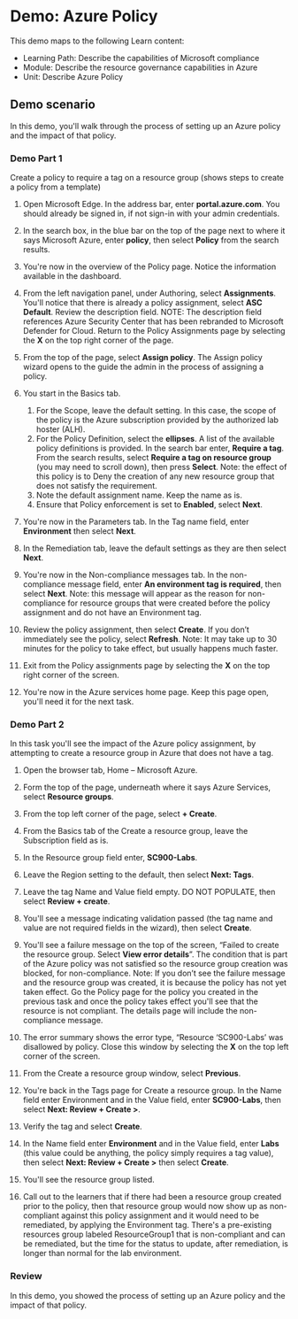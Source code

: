 <!---
---
Demo:
    Title: 'Azure Policy'
    Learning Path/Module/Unit: 'Learning Path: Describe the capabilities of Microsoft compliance; Module 6: Describe the resource governance capabilities in Azure; Unit 2: Describe Azure Policy'
---
--->

# Demo: Azure Policy

This demo maps to the following Learn content:

- Learning Path: Describe the capabilities of Microsoft compliance
- Module: Describe the resource governance capabilities in Azure
- Unit: Describe Azure Policy

## Demo scenario

In this demo, you'll walk through the process of setting up an Azure policy and the impact of that policy.

### Demo Part 1

Create a policy to require a tag on a resource group (shows steps to create a policy from a template)

1. Open Microsoft Edge. In the address bar, enter **portal.azure.com**.  You should already be signed in, if not sign-in with your admin credentials.

1. In the search box, in the blue bar on the top of the page next to where it says Microsoft Azure, enter **policy**, then select **Policy** from the search results.

1. You're now in the overview of the Policy page. Notice the information available in the dashboard.

1. From the left navigation panel, under Authoring, select **Assignments**.  You'll notice that there is already a policy assignment, select **ASC Default**.  Review the description field. NOTE: The description field references Azure Security Center that has been rebranded to Microsoft Defender for Cloud.  Return to the Policy Assignments page by selecting the **X** on the top right corner of the page.

1. From the top of the page, select **Assign policy**. The Assign policy wizard opens to the guide the admin in the process of assigning a policy.

1. You start in the Basics tab.
    1. For the Scope, leave the default setting. In this case, the scope of the policy is the Azure subscription provided by the authorized lab hoster (ALH).
    1. For the Policy Definition, select the **ellipses**.  A list of the available policy definitions is provided.  In the search bar enter, **Require a tag**. From the search results, select **Require a tag on resource group** (you may need to scroll down), then press **Select**.  Note: the effect of this policy is to Deny the creation of any new resource group that does not satisfy the requirement.  
    1. Note the default assignment name.  Keep the name as is.
    1. Ensure that Policy enforcement is set to **Enabled**, select **Next**.

1. You're now in the Parameters tab.  In the Tag name field, enter **Environment** then select **Next**.

1. In the Remediation tab, leave the default settings as they are then select **Next**.

1. You're now in the Non-compliance messages tab.  In the non-compliance message field, enter **An environment tag is required**, then select **Next**. Note: this message will appear as the reason for non-compliance for resource groups that were created before the policy assignment and do not have an Environment tag.  

1. Review the policy assignment, then select **Create**.  If you don’t immediately see the policy, select **Refresh**. Note: It may take up to 30 minutes for the policy to take effect, but usually happens much faster.

1. Exit from the Policy assignments page by selecting the **X** on the top right corner of the screen.

1. You're now in the Azure services home page.  Keep this page open, you'll need it for the next task.

### Demo Part 2

In this task you'll see the impact of the Azure policy assignment, by attempting to create a resource group in Azure that does not have a tag.

1. Open the browser tab, Home – Microsoft Azure.

1. Form the top of the page, underneath where it says Azure Services, select **Resource groups**.

1. From the top left corner of the page, select **+ Create**.

1. From the Basics tab of the Create a resource group, leave the Subscription field as is.

1. In the Resource group field enter, **SC900-Labs**.

1. Leave the Region setting to the default, then select **Next: Tags**.

1. Leave the tag Name and Value field empty.  DO NOT POPULATE, then select **Review + create**.

1. You'll see a message indicating validation passed (the tag name and value are not required fields in the wizard), then select **Create**.

1. You'll see a failure message on the top of the screen, “Failed to create the resource group. Select **View error details**”. The condition that is part of the Azure policy was not satisfied so the resource group creation was blocked, for non-compliance. Note: If you don’t see the failure message and the resource group was created, it is because the policy has not yet taken effect.  Go the Policy page for the policy you created in the previous task and once the policy takes effect you'll see that the resource is not compliant.  The details page will include the non-compliance message.

1. The error summary shows the error type, “Resource ‘SC900-Labs’ was disallowed by policy.  Close this window by selecting the **X** on the top left corner of the screen.

1. From the Create a resource group window, select **Previous**.

1. You're back in the Tags page for Create a resource group.  In the Name field enter Environment and in the Value field, enter **SC900-Labs**, then select **Next: Review + Create >**.

1. Verify the tag and select **Create**.

1. In the Name field enter **Environment** and in the Value field, enter **Labs** (this value could be anything, the policy simply requires a tag value), then select **Next: Review + Create >** then select **Create**.

1. You'll see the resource group listed.  

1. Call out to the learners that if there had been a resource group created prior to the policy, then that resource group would now show up as non-compliant against this policy assignment and it would need to be remediated, by applying the Environment tag.  There's a pre-existing resources group labeled ResourceGroup1 that is non-compliant and can be remediated, but the time for the status to update, after remediation, is longer than normal for the lab environment.

### Review

In this demo, you showed the process of setting up an Azure policy and the impact of that policy.
